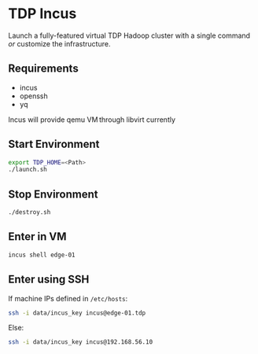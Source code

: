 # TDP Incus

Launch a fully-featured virtual TDP Hadoop cluster with a single command _or_ customize the infrastructure.

## Requirements

- incus
- openssh
- yq

Incus will provide qemu VM through libvirt currently

## Start Environment

```bash
export TDP_HOME=<Path>
./launch.sh
```

## Stop Environment

```bash
./destroy.sh
```

## Enter in VM

```bash
incus shell edge-01
```

## Enter using SSH

If machine IPs defined in `/etc/hosts`:

```bash
ssh -i data/incus_key incus@edge-01.tdp
```
Else:

```bash
ssh -i data/incus_key incus@192.168.56.10
```
